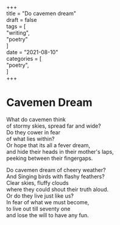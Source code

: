 +++     
title = "Do cavemen dream"     
draft = false     
tags = [     
	"writing",     
	"poetry"     
]     
date = "2021-08-10"     
categories = [     
    "poetry",     
]     
+++     
# Cavemen Dream

What do cavemen think         
of stormy skies, spread far and wide?          
Do they cower in fear     
of what lies within?     
Or hope that its all a fever dream,     
and hide their heads in their mother's laps,     
peeking between their fingergaps.     

Do cavemen dream of cheery weather?     
And Singing birds with flashy feathers?     
Clear skies, fluffy clouds     
where they could shout their truth aloud.     
Or do they live just like us?     
In fear of what we must become,     
to live out till seventy one     
and lose the will to have any fun.     

